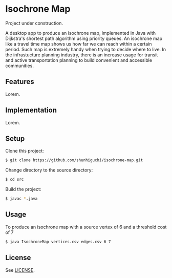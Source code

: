 # Isochrone Map

Project under construction.

A desktop app to produce an isochrone map, implemented in Java with Dijkstra's shortest path algorithm using priority queues. An isochrone map like a travel time map shows us how far we can reach within a certain period. Such map is extremely handy when trying to decide where to live. In the infrastucture planning industry, there is an increase usage for transit and active transportation planning to build convenient and accessible communities.

## Features

Lorem.

## Implementation

Lorem.

## Setup

Clone this project:

```bash
$ git clone https://github.com/shunhiguchi/isochrone-map.git
```

Change directory to the source directory:

```bash
$ cd src
```

Build the project:

```bash
$ javac *.java
```

## Usage

To produce an isochrone map with a source vertex of 6 and a threshold cost of 7

```bash
$ java IsochroneMap vertices.csv edges.csv 6 7
```

## License

See [LICENSE](LICENSE).
